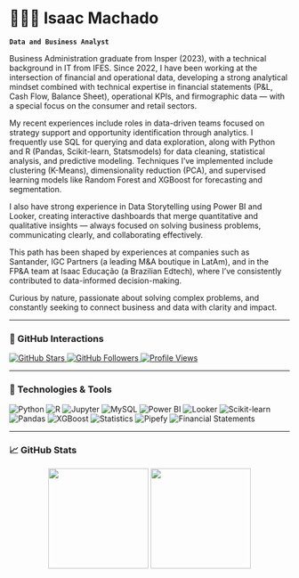 # 👨🏻‍💻 Isaac Machado

**`Data and Business Analyst`**

Business Administration graduate from Insper (2023), with a technical background in IT from IFES. Since 2022, I have been working at the intersection of financial and operational data, developing a strong analytical mindset combined with technical expertise in financial statements (P&L, Cash Flow, Balance Sheet), operational KPIs, and firmographic data — with a special focus on the consumer and retail sectors.

My recent experiences include roles in data-driven teams focused on strategy support and opportunity identification through analytics. I frequently use SQL for querying and data exploration, along with Python and R (Pandas, Scikit-learn, Statsmodels) for data cleaning, statistical analysis, and predictive modeling. Techniques I’ve implemented include clustering (K-Means), dimensionality reduction (PCA), and supervised learning models like Random Forest and XGBoost for forecasting and segmentation.

I also have strong experience in Data Storytelling using Power BI and Looker, creating interactive dashboards that merge quantitative and qualitative insights — always focused on solving business problems, communicating clearly, and collaborating effectively.

This path has been shaped by experiences at companies such as Santander, IGC Partners (a leading M&A boutique in LatAm), and in the FP&A team at Isaac Educação (a Brazilian Edtech), where I’ve consistently contributed to data-informed decision-making.

Curious by nature, passionate about solving complex problems, and constantly seeking to connect business and data with clarity and impact.

---

### 📣 GitHub Interactions

<p align="left">
  <a href="https://github.com/mrisaacm3?tab=repositories">
    <img 
      alt="GitHub Stars" 
      title="GitHub Stars" 
      src="https://custom-icon-badges.demolab.com/github/stars/mrisaacm3?color=55960c&style=for-the-badge&labelColor=488207&logo=star&label=Stars"
    />
  </a>
  <a href="https://github.com/mrisaacm3?tab=followers">
    <img 
      alt="GitHub Followers" 
      title="Follow me on GitHub" 
      src="https://custom-icon-badges.demolab.com/github/followers/mrisaacm3?color=236ad3&labelColor=1155ba&style=for-the-badge&logo=github&label=Followers&logoColor=white"
    />
  </a>
  <a href="https://github.com/mrisaacm3">
    <img 
      alt="Profile Views" 
      title="GitHub Profile Views" 
      src="https://komarev.com/ghpvc/?username=mrisaacm3&label=Views&color=236ad3&labelColor=1155ba&style=for-the-badge"
    />
  </a>
</p>

---

### 🚀 Technologies & Tools

<p align="left">
  <img alt="Python" src="https://img.shields.io/badge/Python-3776AB?style=for-the-badge&logo=python&logoColor=white"/>
  <img alt="R" src="https://img.shields.io/badge/R-276DC3?style=for-the-badge&logo=r&logoColor=white"/>
  <img alt="Jupyter" src="https://img.shields.io/badge/Jupyter-F37626?style=for-the-badge&logo=jupyter&logoColor=white"/>
  <img alt="MySQL" src="https://img.shields.io/badge/MySQL-4479A1?style=for-the-badge&logo=mysql&logoColor=white"/>
  <img alt="Power BI" src="https://img.shields.io/badge/PowerBI-F2C811?style=for-the-badge&logo=powerbi&logoColor=black"/>
  <img alt="Looker" src="https://img.shields.io/badge/Looker-4285F4?style=for-the-badge&logo=looker&logoColor=white"/>
  <img alt="Scikit-learn" src="https://img.shields.io/badge/Scikit--Learn-F7931E?style=for-the-badge&logo=scikit-learn&logoColor=white"/>
  <img alt="Pandas" src="https://img.shields.io/badge/Pandas-150458?style=for-the-badge&logo=pandas&logoColor=white"/>
  <img alt="XGBoost" src="https://img.shields.io/badge/XGBoost-FF7043?style=for-the-badge&logoColor=white"/>
  <img alt="Statistics" src="https://img.shields.io/badge/Statistics-7842a8?style=for-the-badge&logo=chart-bar&logoColor=white"/>
  <img alt="Pipefy" src="https://img.shields.io/badge/Pipefy-0c7cd5?style=for-the-badge&logo=pipefy&logoColor=white"/>
  <img alt="Financial Statements" src="https://img.shields.io/badge/Financial%20Statements-5e60ce?style=for-the-badge&logo=files&logoColor=white"/>
</p>

---

### 📈 GitHub Stats

<div align="center">
  <img 
    height="180em" 
    src="https://github-readme-stats.vercel.app/api?username=mrisaacm3&show_icons=true&theme=tokyonight&include_all_commits=true&locale=en"
  />
  <img 
    height="180em" 
    src="https://github-readme-stats.vercel.app/api/top-langs/?username=mrisaacm3&theme=tokyonight&layout=compact&custom_title=Top+Languages&langs_count=9"
  />
</div>
